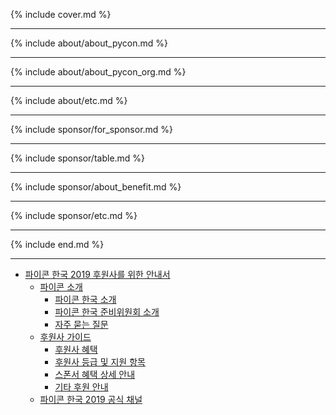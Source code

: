 {% include cover.md %}

-----

{% include about/about_pycon.md %}

-----

{% include about/about_pycon_org.md %}

-----

{% include about/etc.md %}

-----

{% include sponsor/for_sponsor.md %}

-----

{% include sponsor/table.md %}

-----

{% include sponsor/about_benefit.md %}

-----

{% include sponsor/etc.md %}

-----

{% include end.md %}

----

* [파이콘 한국 2019 후원사를 위한 안내서](cover.html)
    - [파이콘 소개](about/about_pycon.html)
        - [파이콘 한국 소개](about/about_pycon.html)
        - [파이콘 한국 준비위원회 소개](about_pycon_org.md)
        - [자주 묻는 질문](etc.md)
    - [후원사 가이드](for_sponsor.md)
        - [후원사 혜택](for_sponsor.md)
        - [후원사 등급 및 지원 항목](table.md)
        - [스폰서 혜택 상세 안내](about_benefit.md)
        - [기타 후원 안내](etc.md)
    - [파이콘 한국 2019 공식 채널](_includes/end.md)
